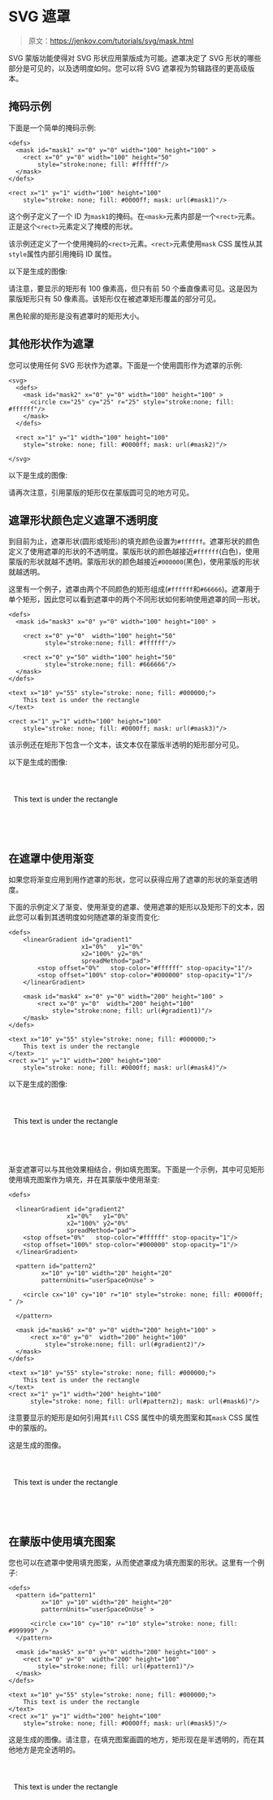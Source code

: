 # SVG 遮罩

> 原文：<https://jenkov.com/tutorials/svg/mask.html>

SVG 蒙版功能使得对 SVG 形状应用蒙版成为可能。遮罩决定了 SVG 形状的哪些部分是可见的，以及透明度如何。您可以将 SVG 遮罩视为剪辑路径的更高级版本。

## 掩码示例

下面是一个简单的掩码示例:

```
<defs>
  <mask id="mask1" x="0" y="0" width="100" height="100" >
    <rect x="0" y="0" width="100" height="50"
        style="stroke:none; fill: #ffffff"/>
  </mask>
</defs>

<rect x="1" y="1" width="100" height="100"
    style="stroke: none; fill: #0000ff; mask: url(#mask1)"/>

```

这个例子定义了一个 ID 为`mask1`的掩码。在`<mask>`元素内部是一个`<rect>`元素。正是这个`<rect>`元素定义了掩模的形状。

该示例还定义了一个使用掩码的`<rect>`元素。`<rect>`元素使用`mask` CSS 属性从其`style`属性内部引用掩码 ID 属性。

以下是生成的图像:

请注意，要显示的矩形有 100 像素高，但只有前 50 个垂直像素可见。这是因为蒙版矩形只有 50 像素高。该矩形仅在被遮罩矩形覆盖的部分可见。

黑色轮廓的矩形是没有遮罩时的矩形大小。

## 其他形状作为遮罩

您可以使用任何 SVG 形状作为遮罩。下面是一个使用圆形作为遮罩的示例:

```
<svg>
  <defs>
    <mask id="mask2" x="0" y="0" width="100" height="100" >
      <circle cx="25" cy="25" r="25" style="stroke:none; fill: #ffffff"/>
    </mask>
  </defs>

  <rect x="1" y="1" width="100" height="100"
    style="stroke: none; fill: #0000ff; mask: url(#mask2)"/>

</svg>

```

以下是生成的图像:

请再次注意，引用蒙版的矩形仅在蒙版圆可见的地方可见。

## 遮罩形状颜色定义遮罩不透明度

到目前为止，遮罩形状(圆形或矩形)的填充颜色设置为`#ffffff`。遮罩形状的颜色定义了使用遮罩的形状的不透明度。蒙版形状的颜色越接近`#ffffff`(白色)，使用蒙版的形状就越不透明。蒙版形状的颜色越接近`#000000`(黑色)，使用蒙版的形状就越透明。

这里有一个例子，遮罩由两个不同颜色的矩形组成(`#ffffff`和`#66666`)。遮罩用于单个矩形，因此您可以看到遮罩中的两个不同形状如何影响使用遮罩的同一形状。

```
<defs>
  <mask id="mask3" x="0" y="0" width="100" height="100" >

    <rect x="0" y="0"  width="100" height="50"
          style="stroke:none; fill: #ffffff"/>

    <rect x="0" y="50" width="100" height="50"
          style="stroke:none; fill: #666666"/>
  </mask>
</defs>

<text x="10" y="55" style="stroke: none; fill: #000000;">
    This text is under the rectangle
</text>

<rect x="1" y="1" width="100" height="100"
    style="stroke: none; fill: #0000ff; mask: url(#mask3)"/>

```

该示例还在矩形下包含一个文本，该文本仅在蒙版半透明的矩形部分可见。

以下是生成的图像:

<svg width="500" height="120"><text x="10" y="55" style="stroke: none; fill: #000000;">This text is under the rectangle</text></svg>

## 在遮罩中使用渐变

如果您将渐变应用到用作遮罩的形状，您可以获得应用了遮罩的形状的渐变透明度。

下面的示例定义了渐变、使用渐变的遮罩、使用遮罩的矩形以及矩形下的文本，因此您可以看到其透明度如何随遮罩的渐变而变化:

```
<defs>
    <linearGradient id="gradient1"
                    x1="0%"   y1="0%"
                    x2="100%" y2="0%"
                    spreadMethod="pad">
        <stop offset="0%"   stop-color="#ffffff" stop-opacity="1"/>
        <stop offset="100%" stop-color="#000000" stop-opacity="1"/>
    </linearGradient>

    <mask id="mask4" x="0" y="0" width="200" height="100" >
        <rect x="0" y="0"  width="200" height="100"
            style="stroke:none; fill: url(#gradient1)"/>
    </mask>
</defs>

<text x="10" y="55" style="stroke: none; fill: #000000;">
    This text is under the rectangle
</text>
<rect x="1" y="1" width="200" height="100"
    style="stroke: none; fill: #0000ff; mask: url(#mask4)"/>

```

以下是生成的图像:

<svg width="500" height="120"><text x="10" y="55" style="stroke: none; fill: #000000;">This text is under the rectangle</text></svg>

渐变遮罩可以与其他效果相结合，例如填充图案。下面是一个示例，其中可见矩形使用填充图案作为填充，并在其蒙版中使用渐变:

```
<defs>

  <linearGradient id="gradient2"
                x1="0%"   y1="0%"
                x2="100%" y2="0%"
                spreadMethod="pad">
    <stop offset="0%"   stop-color="#ffffff" stop-opacity="1"/>
    <stop offset="100%" stop-color="#000000" stop-opacity="1"/>
  </linearGradient>

  <pattern id="pattern2"
         x="10" y="10" width="20" height="20"
         patternUnits="userSpaceOnUse" >

    <circle cx="10" cy="10" r="10" style="stroke: none; fill: #0000ff; " />

  </pattern>

  <mask id="mask6" x="0" y="0" width="200" height="100" >
      <rect x="0" y="0"  width="200" height="100"
          style="stroke:none; fill: url(#gradient2)"/>
  </mask>
</defs>

<text x="10" y="55" style="stroke: none; fill: #000000;">
    This text is under the rectangle
</text>
<rect x="1" y="1" width="200" height="100"
      style="stroke: none; fill: url(#pattern2); mask: url(#mask6)"/>

```

注意要显示的矩形是如何引用其`fill` CSS 属性中的填充图案和其`mask` CSS 属性中的蒙版的。

这是生成的图像。

<svg width="500" height="120"><text x="10" y="55" style="stroke: none; fill: #000000;">This text is under the rectangle</text></svg>

## 在蒙版中使用填充图案

您也可以在遮罩中使用填充图案，从而使遮罩成为填充图案的形状。这里有一个例子:

```
<defs>
  <pattern id="pattern1"
         x="10" y="10" width="20" height="20"
         patternUnits="userSpaceOnUse" >

      <circle cx="10" cy="10" r="10" style="stroke: none; fill: #999999" />
  </pattern>

  <mask id="mask5" x="0" y="0" width="200" height="100" >
    <rect x="0" y="0"  width="200" height="100"
        style="stroke:none; fill: url(#pattern1)"/>
  </mask>
</defs>

<text x="10" y="55" style="stroke: none; fill: #000000;">
    This text is under the rectangle
</text>
<rect x="1" y="1" width="200" height="100"
    style="stroke: none; fill: #0000ff; mask: url(#mask5)"/>

```

这是生成的图像。请注意，在填充图案画圆的地方，矩形现在是半透明的，而在其他地方是完全透明的。

<svg width="500" height="120"><text x="10" y="55" style="stroke: none; fill: #000000;">This text is under the rectangle</text></svg>
